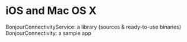 iOS and Mac OS X
============================

BonjourConnectivityService: a library (sources & ready-to-use binaries)
BonjourConnectivity: a sample app